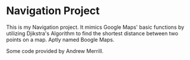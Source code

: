# Navigation Project
This is my Navigation project. It mimics Google Maps' basic functions by utilizing Djikstra's Algorithm to find the shortest distance between two points on a map. Aptly named Boogle Maps.

Some code provided by Andrew Merrill.
